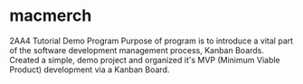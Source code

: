 # macmerch
2AA4 Tutorial Demo Program
Purpose of program is to introduce a vital part of the software development management process, Kanban Boards.
Created a simple, demo project and organized it's MVP (Minimum Viable Product) development via a Kanban Board.
